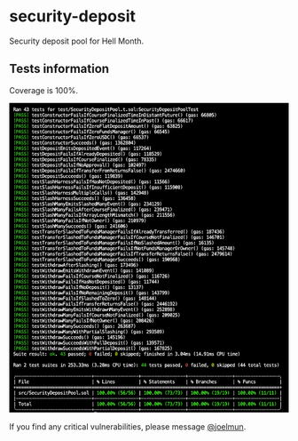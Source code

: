 # security-deposit

Security deposit pool for Hell Month.

## Tests information

Coverage is 100%.

![tests and coverage](coverage.png)

If you find any critical vulnerabilities, please message [@joelmun](https://t.me/joelmun).
